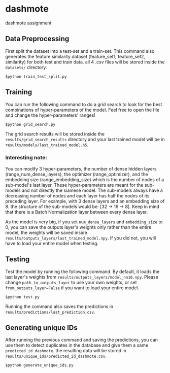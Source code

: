 # dashmote
dashmote assignment

## Data Preprocessing
First split the dataset into a test-set and a train-set. This command also generates the feature similarity dataset (feature_set1, feature_set2, similarity) for both test and train data. all 4 .csv files will be stored inside the ```datasets/``` directory.
```
$python train_test_split.py
```

## Training
You can run the following command to do a grid search to look for the best combinations of hyper-parameters of the model. Feel free to open the file and change the hyper-parameters' ranges!
```
$python grid_search.py
```
The grid search results will be stored inside the ```results/grid_search_results``` directory and your last trained model will be in ```results/models/last_trained_model.h5```. 

### Interesting note:
You can modify 3 hyper-parameters, the number of dense hidden layers (range_num_dense_layers), the optimizer (range_optimizer), and the embedding size (range_embedding_size) which is the number of nodes of a sub-model's last layer. These hyper-parameters are meant for the sub-models and not directly the siamese model. The sub-models always have a decreasing number of nodes and each layer has half the nodes of its preceding layer. For example, with 3 dense layers and an embedding size of 8. the structure of the sub-models would be: [32 -> 16 -> 8]. Keep in mind that there is a Batch Normalization layer between every dense layer.

As the model is very big, if you set ```num_dense_layers``` and ```embedding_size``` to 0, you can save the outputs layer's weights only rather than the entire model, the weights will be saved inside ```results/outputs_layers/last_trained_model.npy```. If you did not, you will have to load your entire model when testing.

## Testing
Test the model by running the following command. By default, it loads the last layer's weights from ```results/outputs_layers/model_nn10.npy```. Please change ```path_to_outputs_layer``` to use your own weights, or set  ```from_outputs_layer=False``` if you want to load your entire model.
```
$python test.py
```
Running the command also saves the predictions in ```results/predictions/last_prediction.csv```.

## Generating unique IDs
After running the previous command and saving the predictions, you can use them to detect duplicates in the database and give them a same ```predicted_id_dashmote```. the resulting data will be stored in ```results/unique_ids/predicted_id_dashmote.csv```.
```
$python generate_unique_ids.py
```